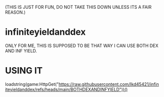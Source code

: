 (THIS IS JUST FOR FUN, DO NOT TAKE THIS DOWN UNLESS ITS A FAIR REASON.)
# infiniteyieldanddex
ONLY FOR ME, THIS IS SUPPOSED TO BE THAT WAY I CAN USE BOTH DEX AND INF YIELD.

# USING IT
loadstring(game:HttpGet("https://raw.githubusercontent.com/Ikd45421/infiniteyieldanddex/refs/heads/main/BOTHDEXANDINFYIELD"))()
